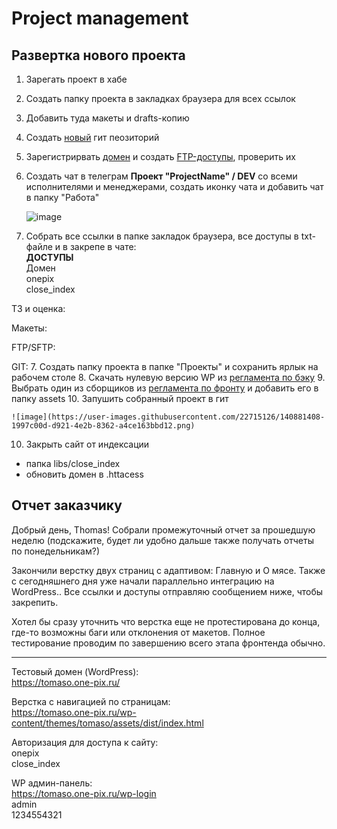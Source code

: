 # Project management

## Развертка нового проекта

1. Зарегать проект в хабе
2. Создать папку проекта в закладках браузера для всех ссылок
3. Добавить туда макеты и drafts-копию
4. Создать [новый](https://github.com/new) гит пеозиторий
5. Зарегистрирвать [домен](https://cp.beget.com/domains) и создать [FTP-доступы](https://cp.beget.com/ftp), проверить их
6. Создать чат в телеграм **Проект "ProjectName" / DEV** со всеми исполнителями и менеджерами, создать иконку чата и добавить чат в папку "Работа"
  
    ![image](https://user-images.githubusercontent.com/22715126/140881250-318ef022-872f-4e4a-96c0-47a13fb6fbf0.png)
 
7. Собрать все ссылки в папке закладок браузера, все доступы в txt-файле и в закрепе в чате:  
  **ДОСТУПЫ**  
  Домен  
  onepix  
  close_index
  
  ТЗ и оценка:
  
  Макеты:
  
  FTP/SFTP:
  
  GIT:
7. Создать папку проекта в папке "Проекты" и сохранить ярлык на рабочем столе
8. Скачать нулевую версию WP из [регламента по бэку](https://github.com/dev-kick/wp-theme-rules)
9. Выбрать один из сборщиков из [регламента по фронту](https://github.com/saimon322/frontend-builder-rules) и добавить его в папку assets
10. Запушить собранный проект в гит

    ![image](https://user-images.githubusercontent.com/22715126/140881408-1997c00d-d921-4e2b-8362-a4ce163bbd12.png)
    
10. Закрыть сайт от индексации
  - папка libs/close_index
  - обновить домен в .httacess

## Отчет заказчику

Добрый день, Thomas!
Собрали промежуточный отчет за прошедшую неделю (подскажите, будет ли удобно дальше также получать отчеты по понедельникам?)

Закончили верстку двух страниц с адаптивом: 
Главную и О мясе. Также с сегодняшнего дня уже начали параллельно интеграцию на WordPress.. Все ссылки и доступы отправляю сообщением ниже, чтобы закрепить.

Хотел бы сразу уточнить что верстка еще не протестирована до конца, где-то возможны баги или отклонения от макетов. Полное тестирование проводим по завершению всего этапа фронтенда обычно.

---

Тестовый домен (WordPress):  
https://tomaso.one-pix.ru/

Верстка с навигацией по страницам:  
https://tomaso.one-pix.ru/wp-content/themes/tomaso/assets/dist/index.html

Авторизация для доступа к сайту:  
onepix  
close_index

WP админ-панель:  
https://tomaso.one-pix.ru/wp-login  
admin  
1234554321
